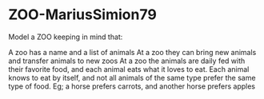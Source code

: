 # ZOO-MariusSimion79

Model a ZOO keeping in mind that:

A zoo has a name and a list of animals
At a zoo they can bring new animals and transfer animals to new zoos
At a zoo the animals are daily fed with their favorite food, and each animal eats what it loves to eat.
Each animal knows to eat by itself, and not all animals of the same type prefer the same type of food. Eg; a horse prefers carrots, and another horse prefers apples
